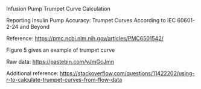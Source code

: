 Infusion Pump Trumpet Curve Calculation

Reporting Insulin Pump Accuracy: Trumpet Curves According to IEC 60601-2-24 and Beyond

Reference: https://pmc.ncbi.nlm.nih.gov/articles/PMC6501542/

Figure 5 gives an example of trumpet curve

Raw data: https://pastebin.com/vJmGcJmn

Additional reference:
https://stackoverflow.com/questions/11422202/using-r-to-calculate-trumpet-curves-from-flow-data
